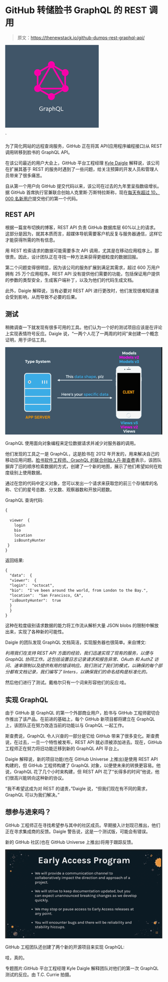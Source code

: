 # GitHub 转储脸书 GraphQL 的 REST 调用

> 原文：<https://thenewstack.io/github-dumps-rest-graphql-api/>

![The GraphQL data map](img/b3617fe298f6bda9c3483e2714da04d6.png)

`

为了简化网站的远程查询服务，GitHub 正在将其 API(应用程序编程接口)从 REST 调用转移到脸书的 GraphQL API。

在该公司最近的用户大会上，GitHub 平台工程经理 [Kyle Daigle](https://www.linkedin.com/in/kyledaigle) 解释说，该公司在扩展其基于 REST 的服务时遇到了一些问题，给关注预算的开发人员和管理人员带来了很多痛苦。

自从第一个用户向 GitHub 提交代码以来，该公司在过去的九年里呈指数级增长。据 GitHub 首席执行官兼联合创始人克里斯·万斯特拉斯称，现在[每天有超过 10，000 名新用户](https://octoverse.github.com)提交他们的第一个代码。

## REST API

根据一篇宣布切换的博客，REST API 负责 GitHub 数据库层 60%以上的请求。这部分是因为，就其本质而言，超媒体导航需要客户机反复与服务器通信，这样它才能获得所需的所有信息。

用 REST 检索请求的数据可能需要多次 API 调用，尤其是在移动应用程序上。那很贵。因此，设计团队正在寻找一种方法来获得更细粒度的数据回报。

第二个问题变得很明显，因为该公司的服务扩展到满足其需求，超过 600 万用户拥有 25 万个应用程序。REST API 没有提供他们需要的功能，包括保证用户提供的参数的类型安全，生成客户端补丁，以及为他们的代码生成文档。

此外，Daigle 解释说，当有必要对 REST API 进行更改时，他们发现很难知道谁会受到影响，从而导致不必要的后果。

## 测试

稍微调查一下就发现有很多可用的工具。他们认为一个好的测试项目应该是在评论上实现表情符号反应。Daigle 说，“一两个人花了一两周的时间”来创建一个概念证明，用于评估工具。

![GraphQL uses object-oriented programing to target data requests and reduce calls to the server. ](img/b8f18c8bf5297a36f08e5bbaef49fa18.png)

GraphQL 使用面向对象编程来定位数据请求并减少对服务器的调用。

他们发现的工具之一是 GraphQL，这是脸书在 2012 年开发的，用来解决自己的移动应用问题。[脸书软件工程师、GraphQL 的联合创始人丹·斯查费](https://twitter.com/dlschafer)表示，该团队摒弃了旧的顺序检索数据的方式，创建了一个新的地图，展示了他们希望如何在粒度级别上使用数据。

通过在您的代码中定义对象，您可以发出一个请求来获取您的前三个存储库的名称、它们的星号总数、分叉数、观察器数和开放问题数。

GraphQL 查询代码:

```
{

  viewer  {
    login
    bio
    location
    isBountyHunter
 }
}

```

返回结果:

```
{
  "data":  {
  "viewer":  {
  "login":  "octocat",
  "bio":  "I've been around the world, from London to the Bay.",
  "location":  "San Francisco, CA",
  "isBountyHunter":  true
  }
  }
}

```

这种在粒度级别请求数据的能力将工作流从解析大量 JSON blobs 的限制中解放出来，实现了各种新的可能性。

Daigle 的团队发现 GraphQL 文档简洁，实现服务器也很简单。来自博文:

*利用我们在支持 REST API 方面的经验，我们迅速实现了现有的服务，以便与 GraphQL 协同工作。这包括设置日志记录请求和报告异常、OAuth 和 AuthZ 访问、速率限制以及提供有用的错误响应。我们测试了我们的模式，以确保的每个部分都有文档记录，我们编写了 linters，以确保我们的命名结构是标准化的。*

然后他们进行了测试。戴格尔只有一个词来形容他们的反应:哇。

## **实现 GraphQL**

由于 GitHub 是 GraphQL 的第一个外部商业用户，脸书与 GitHub 工程师密切合作推出了该产品。在前进的基础上，每个 GitHub 新项目都将建立在 GraphQL 上，该团队正在努力改造当前的功能以与 GraphQL 一起工作。

斯查费说，GraphQL 令人兴奋的一部分是它给 GitHub 带来了很多变化。斯查费说，在过去，一旦一个特性被发布，REST API 就必须被添加进去。现在，GitHub 工程师正在努力将旧功能迁移到新的 GraphQL API 平台上。

Daigle 解释说，新的项目功能(也在 GitHub Universe 上推出)是使用 REST API 构建的，但 GitHub 工程师构建了 GraphQL 对象，以便使未来的转换更容易。他说，GraphQL 花了几个小时来构建，但 REST API 花了“长得多的时间”他说，他们很高兴能转向这种新的协议。

“我不希望这成为对 REST 的谴责，”Daigle 说，“但我们现在有不同的需求，GraphQL 可以为我们解决。”

## 想参与进来吗？

GitHub 工程师正在寻找希望参与其中的社区成员。早期接入计划现已推出，他们正在寻求集成商的反馈。Daigle 警告说，这是一个测试版，可能会有错误。

新的 GitHub 社区(也在 GitHub Universe 上推出)将用于跟踪反馈。

![screen-shot-2016-09-27-at-6-36-06-pm](img/2d173efff731cc3d162673fbbec75dd0.png)

GitHub 工程团队还创建了两个新的开源项目来实现 GraphQL:

哇，真的。

专题图片:GitHub 平台工程经理 Kyle Daigle 解释团队对他们的第一次 GraphQL 测试的反应。由 T.C. Currie 拍摄。

<svg xmlns:xlink="http://www.w3.org/1999/xlink" viewBox="0 0 68 31" version="1.1"><title>Group</title> <desc>Created with Sketch.</desc></svg>